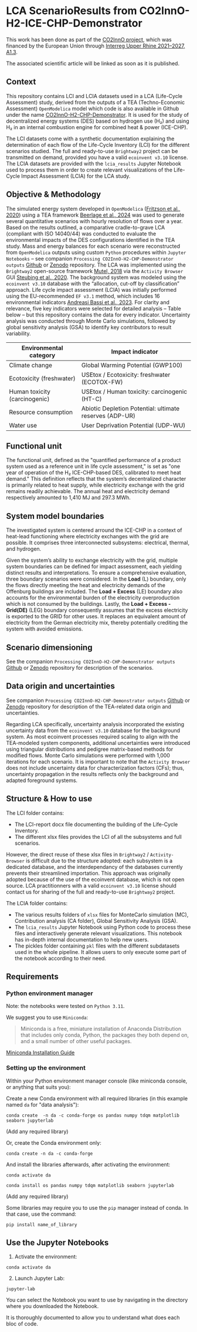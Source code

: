 # LCA ScenarioResults from CO2InnO-H2-ICE-CHP-Demonstrator

This work has been done as part of the [CO2InnO project](https://co2inno.com/), which was financed by the European Union through [Interreg Upper Rhine 2021–2027, A1.3](https://www.interreg-rhin-sup.eu/projet/co2inno-laboratoire-vivant-pour-une-region-dinnovation-pilote-neutre-en-co2-developpement-de-solutions-energetiques-et-de-mobilite/). 

The associated scientific article will be linked as soon as it is published.

## Context

This repository contains LCI and LCIA datasets used in a LCA (Life-Cycle Assessment) study, derived from the outputs of a TEA (Techno-Economic Assessment) `OpenModelica` model which code is also available in Github under the name [CO2InnO-H2-CHP-Demonstrator](https://github.com/IKKUengine/CO2InnO-H2-CHP-Demonstrator). It is used for the study of decentralized energy systems (DES) based on hydrogen use (H₂) and using H₂ in an internal combustion engine for combined heat & power (ICE-CHP). 

The LCI datasets come with a synthetic documentation explaining the determination of each flow of the Life-Cycle Inventory (LCI) for the different scenarios studied. The full and ready-to-use `Brightway2` project can be transmitted on demand, provided you have a valid `ecoinvent v3.10` license. The LCIA datasets are provided with the `lcia_results` Jupyter Notebook used to process them in order to create relevant visualizations of the Life-Cycle Impact Assessment (LCIA) for the LCA study.

## Objective & Methodology

The simulated energy system developed in `OpenModelica` ([Fritzson et al., 2020](https://doi.org/10.4173/mic.2020.4.1)) using a TEA framework [Beerlage et al., 2024](https://doi.org/10.3384/ecp20780 ) was used to generate several quantitative scenarios with hourly resolution of flows over a year. Based on the results outlined, a comparative cradle-to-grave LCA (compliant with ISO 14040/44) was conducted to evaluate the environmental impacts of the DES configurations identified in the TEA study. Mass and energy balances for each scenario were reconstructed from `OpenModelica` outputs using custom `Python` procedures within `Jupyter Notebooks` – see companion `Processing CO2InnO-H2-CHP-Demonstrator outputs` [Github](https://github.com/Paul-Robineau/Processing-CO2InnO-H2-CHP-Demonstrator-outputs) or [Zenodo](https://doi.org/10.5281/zenodo.16919026) repository. The LCA was implemented using the `Brightway2` open-source framework [Mutel, 2018](https://doi.org/10.21105/joss.00236) via the `Activity Browser` GUI [Steubing et al., 2020](https://doi.org/10.1016/j.simpa.2019.100012). The background system was modeled using the `ecoinvent v3.10` database with the “allocation, cut-off by classification” approach. Life cycle impact assessment (LCIA) was initially performed using the EU-recommended `EF v3.1` method, which includes 16 environmental indicators [Andreasi Bassi et al., 2023](https://data.europa.eu/doi/10.2760/798894). For clarity and relevance, five key indicators were selected for detailed analysis – Table below – but this repository contains the data for every indicator. Uncertainty analysis was conducted through Monte Carlo simulations, followed by global sensitivity analysis (GSA) to identify key contributors to result variability.

| Environmental category        | Impact indicator                                        |
|-------------------------------|---------------------------------------------------------|
| Climate change                | Global Warming Potential (GWP100)                       |
| Ecotoxicity (freshwater)      | USEtox / Ecotoxicity: freshwater (ECOTOX-FW)            |
| Human toxicity (carcinogenic) | USEtox / Human toxicity: carcinogenic (HT-C)            |
| Resource consumption          | Abiotic Depletion Potential: ultimate reserves (ADP-UR) |
| Water use                     | User Deprivation Potential (UDP-WU)                     |

## Functional unit

The functional unit, defined as the "quantified performance of a product system used as a reference unit in life cycle assessment," is set as "one year of operation of the H₂ ICE-CHP-based DES, calibrated to meet heat demand." This definition reflects that the system’s decentralized character is primarily related to heat supply, while electricity exchange with the grid remains readily achievable. The annual heat and electricity demand respectively amounted to 1,410 MJ and 297.3 MWh.

## System model boundaries

The investigated system is centered arround the ICE-CHP in a context of heat-lead functioning where electricity exchanges with the grid are possible. It comprises three interconnected subsystems: electrical, thermal, and hydrogen.

Given the system’s ability to exchange electricity with the grid, multiple system boundaries can be defined for impact assessment, each yielding distinct results and interpretations. To ensure a comprehensive evaluation, three boundary scenarios were considered. In the **Load** (L) boundary, only the flows directly meeting the heat and electricity demands of the Offenburg buildings are included. The **Load + Excess** (LE) boundary also accounts for the environmental burden of the electricity overproduction which is not consumed by the buildings. Lastly, the **Load + Excess - Grid(DE)** (LEG) boundary consequently assumes that the excess electricity is exported to the GRID for other uses. It replaces an equivalent amount of electricity from the German electricity mix, thereby potentially crediting the system with avoided emissions.

## Scenario dimensioning

See the companion `Processing CO2InnO-H2-CHP-Demonstrator outputs` [Github](https://github.com/Paul-Robineau/Processing-CO2InnO-H2-CHP-Demonstrator-outputs) or [Zenodo](https://doi.org/10.5281/zenodo.16919026) repository for description of the scenarios.

## Data origin and uncertainties

See companion `Processing CO2InnO-H2-CHP-Demonstrator outputs` [Github](https://github.com/Paul-Robineau/Processing-CO2InnO-H2-CHP-Demonstrator-outputs) or [Zenodo](https://doi.org/10.5281/zenodo.16919026) repository for description of the TEA-related data origin and uncertainties.

Regarding LCA specifically, uncertainty analysis incorporated the existing uncertainty data from the `ecoinvent v3.10` database for the background system. As most ecoinvent processes required scaling to align with the TEA-modeled system components, additional uncertainties were introduced using triangular distributions and pedigree matrix-based methods for modified flows. Monte Carlo simulations were performed with 1,000 iterations for each scenario. It is important to note that the `Activity Browser` does not include uncertainty data for characterization factors (CFs); thus, uncertainty propagation in the results reflects only the background and adapted foreground systems.

## Structure & How to use

The LCI folder contains:

- The LCI-report docx file documenting the building of the Life-Cycle Inventory.
- The different xlsx files provides the LCI of all the subsystems and full scenarios.

However, the direct reuse of these xlsx files in `Brightway2` / `Activity-Browser` is difficult due to the structure adopted: each subsystem is a dedicated database, and the interdependancy of the databases currently prevents their streamlined importation. This approach was originally adopted because of the use of the ecoinvent database, which is not open source. LCA practitionners with a valid `ecoinvent v3.10` license should contact us for sharing of the full and ready-to-use `Brightway2` project.

The LCIA folder contains:

- The various results folders of `xlsx` files for MonteCarlo simulation (MC), Contribution analysis (CA folder), Global Sensitivity Analysis (GSA).
- The `lcia_results` Jupyter Notebook using Python code to process these files and interactively generate relevant visualizations. This notebook has in-depth internal documentation to help new users.
- The pickles folder containing `pkl` files with the different subdatasets used in the whole pipeline. It allows users to only execute some part of the notebook according to their need.

## Requirements

### Python environment manager

Note: the notebooks were tested on `Python 3.11`.

We suggest you to use `Miniconda`:

> Miniconda is a free, miniature installation of Anaconda Distribution that includes only conda, Python, the packages they both depend on, and a small number of other useful packages.

[Miniconda Installation Guide](https://www.anaconda.com/docs/getting-started/miniconda/main)

### Setting up the environment

Within your Python environment manager console (like miniconda console, or anything that suits you):

Create a new Conda environment with all required libraries (in this example named `da` for "data analysis"):

```
conda create  -n da -c conda-forge os pandas numpy tdqm matplotlib seaborn jupyterlab
```
(Add any required library)

Or, create the Conda environment only:

```
conda create -n da -c conda-forge
```

And install the libraries afterwards, after activating the environment:

```
conda activate da
```

```
conda install os pandas numpy tdqm matplotlib seaborn jupyterlab
```
(Add any required library)

Some libraries may require you to use  the `pip` manager instead of conda. In that case, use the command:

```
pip install name_of_library
```

## Use the Jupyter Notebooks

1.  Activate the environment:

```
conda activate da
```

2. Launch Jupyter Lab:

```
jupyter-lab
```
You can select the Notebook you want to use by navigating in the directory where you downloaded the Notebook.

It is thoroughly documented to allow you to understand what does each bloc of code.
